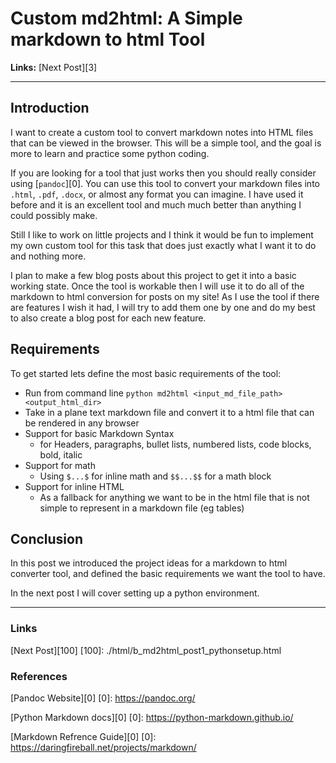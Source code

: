 # Custom md2html: A Simple markdown to html Tool

**Links:** [Next Post][3]

___

## Introduction

I want to create a custom tool to convert markdown notes into HTML files that can be viewed in the browser. This will be a simple tool, and the goal is more to learn and practice some python coding. 

If you are looking for a tool that just works then you should really consider using [`pandoc`][0]. You can use this tool to convert your markdown files into `.html`, `.pdf`, `.docx`, or almost any format you can imagine. I have used it before and it is an excellent tool and much much better than anything I could possibly make. 

Still I like to work on little projects and I think it would be fun to implement my own custom tool for this task that does just exactly what I want it to do and nothing more. 

I plan to make a few blog posts about this project to get it into a basic working state. Once the tool is workable then I will use it to do all of the markdown to html conversion for posts on my site! As I use the tool if there are features I wish it had, I will try to add them one by one and do my best to also create a blog post for each new feature. 

## Requirements 

To get started lets define the most basic requirements of the tool:

- Run from command line `python md2html <input_md_file_path> <output_html_dir>`
- Take in a plane text markdown file and convert it to a html file that can be rendered in any browser 
- Support for basic Markdown Syntax 
    - for Headers, paragraphs, bullet lists, numbered lists, code blocks, bold, italic
- Support for math 
    - Using `$...$` for inline math and `$$...$$` for a math block
- Support for inline HTML
    - As a fallback for anything we want to be in the html file that is not simple to represent in a markdown file (eg tables)

## Conclusion

In this post we introduced the project ideas for a markdown to html converter tool, and defined the basic requirements we want the tool to have.

In the next post I will cover setting up a python environment.
___

### Links

[Next Post][100]
[100]: ./html/b_md2html_post1_pythonsetup.html

### References

[Pandoc Website][0]
[0]: https://pandoc.org/

[Python Markdown docs][0]
[0]: https://python-markdown.github.io/

[Markdown Refrence Guide][0]
[0]: https://daringfireball.net/projects/markdown/
